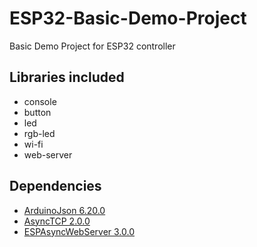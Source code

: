 # ESP32-Basic-Demo-Project

Basic Demo Project for ESP32 controller

## Libraries included

* console
* button
* led
* rgb-led
* wi-fi
* web-server

## Dependencies

* [ArduinoJson 6.20.0](https://arduinojson.org/)
* [AsyncTCP 2.0.0](https://github.com/esphome/AsyncTCP)
* [ESPAsyncWebServer 3.0.0](https://github.com/esphome/ESPAsyncWebServer)
